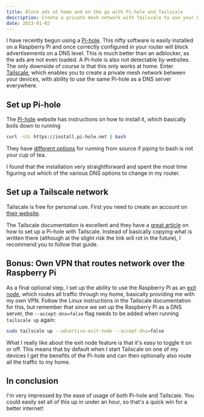 ```yaml
---
title: Block ads at home and on the go with Pi-hole and Tailscale
description: Create a private mesh network with Tailscale to use your Pi-hole everywhere
date: 2023-01-02
---
```


I have recently begun using a [Pi-hole](https://pi-hole.net/). This nifty software is easily installed on a Raspberry Pi and once correctly configured in your router will block advertisements on a DNS level. This is much better than an adblocker, as the ads are not even loaded. A Pi-hole is also not detectable by websites. The only downside of course is that this only works at home. Enter [Tailscale](https://tailscale.com/), which enables you to create a private mesh network between your devices, with ability to use the same Pi-hole as a DNS server everywhere.

## Set up Pi-hole
The [Pi-hole](https://pi-hole.net/) website has instructions on how to install it, which basically boils down to running

```sh
curl -sSL https://install.pi-hole.net | bash
```

They have [different options](https://github.com/pi-hole/pi-hole/#alternative-install-methods) for running from source if piping to bash is not your cup of tea.

I found that the installation very straightforward and spent the most time figuring out which of the various DNS options to change in my router.

## Set up a Tailscale network
Tailscale is free for personal use. First you need to create an account on [their website](https://tailscale.com/).

The Tailscale documentation is excellent and they have a [great article](https://tailscale.com/kb/1114/pi-hole/) on how to set up a Pi-hole with Tailscale. Instead of basically copying what is written there (although at the slight risk the link will rot in the future), I recommend you to follow that guide.

## Bonus: Own VPN that routes network over the Raspberry Pi
As a final optional step, I set up the ability to use the Raspberry Pi as an [exit node](https://tailscale.com/kb/1103/exit-nodes/), which routes all traffic through my home, basically providing me with my own VPN. Follow the Linux instructions in the Tailscale documentation for this, but remember that since we set up the Raspberry Pi as a DNS server, the `--accept-dns=false` flag needs to be added when running `tailscale up` again:

```sh
sudo tailscale up --advertise-exit-node --accept-dns=false
```

What I really like about the exit node feature is that it's easy to toggle it on or off. This means that by default when I start Tailscale on one of my devices I get the benefits of the Pi-hole and can then optionally also route all the traffic to my home.

## In conclusion
I'm very impressed by the ease of usage of both Pi-hole and Tailscale. You could easily set all of this up in under an hour, so that's a quick win for a better internet!
